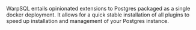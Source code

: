 WarpSQL entails opinionated extensions to Postgres packaged as a single docker deployment. It allows for a quick stable installation of all plugins to speed up installation and management of your Postgres instance.
